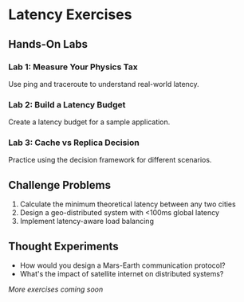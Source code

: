 # Latency Exercises

## Hands-On Labs

### Lab 1: Measure Your Physics Tax
Use ping and traceroute to understand real-world latency.

### Lab 2: Build a Latency Budget
Create a latency budget for a sample application.

### Lab 3: Cache vs Replica Decision
Practice using the decision framework for different scenarios.

## Challenge Problems

1. Calculate the minimum theoretical latency between any two cities
2. Design a geo-distributed system with <100ms global latency
3. Implement latency-aware load balancing

## Thought Experiments

- How would you design a Mars-Earth communication protocol?
- What's the impact of satellite internet on distributed systems?

*More exercises coming soon*